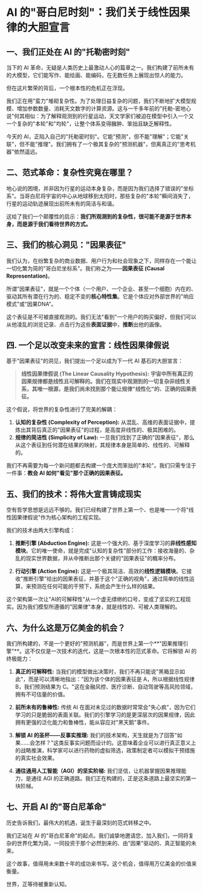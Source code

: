 # AI 的"哥白尼时刻"：我们关于线性因果律的大胆宣言

## 一、我们正处在 AI 的"托勒密时刻"

当下的 AI 革命，无疑是人类历史上最激动人心的篇章之一。我们构建了前所未有的大模型，它们能写作、能绘画、能编码，在无数任务上展现出惊人的能力。

但在这片繁荣的背后，一个根本性的危机正在浮现。

我们正在用"蛮力"堆砌复杂性。为了处理日益复杂的问题，我们不断地扩大模型规模、增加参数数量、消耗天文数字的计算资源。这与一千多年前的"托勒-密地心说"何其相似：为了解释观测到的行星运动，天文学家们被迫在模型中引入一个又一个复杂的"本轮"和"均轮"，让整个体系变得臃肿、笨拙且缺乏解释性。

今天的 AI，正陷入自己的"托勒密时刻"。它能"预测"，但不能"理解"；它能"关联"，但不能"推理"。我们拥有了一个极其复杂的"预测机器"，但离真正的"思考机器"依然遥远。

## 二、范式革命：复杂性究竟在哪里？

地心说的困境，并非因为行星的运动本身复杂，而是因为我们选择了错误的"坐标系"。当哥白尼将宇宙的中心从地球移到太阳时，那些复杂的"本轮"瞬间消失了，行星的运动轨迹展现出前所未有的简洁与和谐。

这给了我们一个颠覆性的启示：**我们所观测到的复杂性，很可能不是源于世界本身，而是源于我们看待世界的方式。**


## 三、我们的核心洞见："因果表征"

我们认为，在纷繁复杂的商业数据、用户行为和社会现象之下，同样存在一个能让一切化繁为简的"哥白尼坐标系"。我们称之为——**因果表征 (Causal Representation)**。

所谓"因果表征"，就是一个个体（一个用户、一个企业、甚至一个细胞）内在的、驱动其所有潜在行为的、稳定不变的**核心特性集**。它是个体应对外部世界的"响应模式"或"因果DNA"。

这个表征是不可被直接观测的。我们无法"看到"一个用户的购买偏好，但我们可以从他凌乱的浏览记录、点击行为这些**表面证据**中，**推断**出他的画像。

## 四. 一个足以改变未来的宣言：线性因果律假说

基于"因果表征"的洞见，我们提出一个足以成为下一代 AI 基石的大胆宣言：

> **线性因果律假说 (The Linear Causality Hypothesis):**
> **宇宙中所有真正的因果规律都是线性且可解释的。我们在现实中观测到的一切复杂非线性关系，其唯一根源，是我们尚未找到那个能让规律"线性化"的、正确的因果表征。**

这个假说，将世界的复杂性进行了完美的解耦：

1.  **认知的复杂性 (Complexity of Perception):** 从混乱、高维的表面证据中，提炼出其背后真正的"因果表征"的过程，是高度非线性的、极其困难的。
2.  **规律的简洁性 (Simplicity of Law):** 一旦我们找到了正确的"因果表征"，那么从这个表征到任何潜在结果的映射，其规律本身是简单的、线性的、可解释的。

我们不再需要为每一个新问题都去构建一个庞大而笨拙的"本轮"。我们只需专注于一件事：**教会 AI 如何"看见"那个正确的因果表征。**

## 五、我们的技术：将伟大宣言铸成现实

空有哲学思想是远远不够的。我们已经构建了世界上第一个、也是唯一一个将"线性因果律假说"作为核心架构的工程实现。

我们的技术由两大引擎构成：

1.  **推断引擎 (Abduction Engine):** 这是一个强大的、基于深度学习的**非线性感知模块**。它的唯一使命，就是完成"认知的复杂性"部分的工作：接收海量的、杂乱的现实世界数据，并从中推断出那个关键的"因果表征"的概率分布。

2.  **行动引擎 (Action Engine):** 这是一个极其简洁、高效的**线性逻辑模块**。它接收"推断引擎"给出的因果表征，并基于这个"正确的视角"，通过简单的线性运算，来预测在任何可能的干预下，系统会产生什么样的结果。

这个架构第一次让"AI的可解释性"从一个虚无缥缈的口号，变成了坚实的工程现实。因为我们模型所遵循的"因果律"本身，就是线性的、可被人类理解的。

## 六、为什么这是万亿美金的机会？

我们所构建的，不是一个更好的"预测机器"，而是世界上第一个**"因果推理引擎"**。这不仅仅是一次技术的迭代，这是一次根本性的范式革命。它将解锁 AI 的终极能力：

1.  **真正的可解释性:** 当我们的模型做出决策时，我们不再只能说"黑箱显示如此"，而是可以清晰地指出："因为该个体的因果表征是 A，所以根据线性规律 B，我们预测结果为 C。"这在金融风控、医疗诊断、自动驾驶等高风险领域，拥有不可估量的价值。

2.  **前所未有的鲁棒性:** 传统 AI 在面对未见过的数据时常常会"失心疯"，因为它们学习的只是脆弱的表面关联。我们的引擎学习的是更深层次的因果规律，因此拥有更强的泛化能力和鲁棒性，能从容应对"黑天鹅"事件。

3.  **解锁 AI 的圣杯——反事实推理:** 我们的技术架构，天生就是为了回答"如果……会怎样？"这类反事实问题而设计的。这意味着企业可以进行真正意义上的战略推演，科学家可以进行药物的虚拟筛选，政策制定者可以模拟干预措施的真实社会效果。

4.  **通往通用人工智能（AGI）的坚实阶梯:** 我们坚信，让机器掌握因果推理能力，是通往 AGI 的正确道路。我们正在构建的，正是这条道路上最坚实的第一块阶梯。

## 七、开启 AI 的"哥白尼革命"

历史告诉我们，最伟大的机遇，诞生于最深刻的范式转移之中。

我们正站在 AI 的"哥白尼革命"的起点。我们诚挚地邀请您，加入我们，一同将复杂的世界化繁为简，一同投资于那个必然到来的、由"因果"驱动的、真正智能的未来。

这个故事，值得用未来数十年的成功来书写。这个机会，值得用万亿美金的价值来衡量。

世界，正等待被重新认知。 
